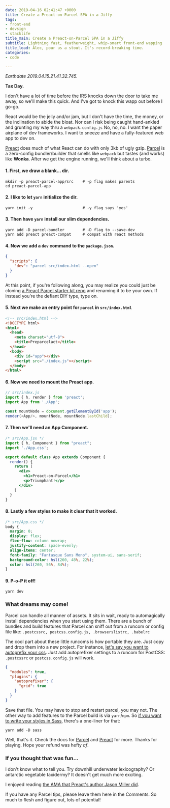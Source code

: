 ```yaml
---
date: 2019-04-16 02:41:47 +0000
title: Create a Preact-on-Parcel SPA in a Jiffy
tags:
- front-end
- devsign
- stacklife
title_main: Create a Preact-on-Parcel SPA in a Jiffy
subtitle: Lightning fast, featherweight, whip-smart front-end wapping
title_lead: Alec, pour us a stout. It's record-breaking time.
categories:
- code

---
```

_Earthdate 2019.04.15.21.41.32.745._

**Tax Day.**

I don't have a lot of time before the IRS knocks down the door to take me away, so we'll make this quick. And I've got to knock this wapp out before I go-go.

React would be the jelly and/or jam, but I don't have the time, the money, or the inclination to abide the bloat. Nor can I risk being caught hand-ankled and grunting my way thru a `webpack.config.js` No, no, no. I want the paper airplane of dev frameworks. I want to sneeze and have a fully-featured web app to dev on.

[Preact](https://preactjs.com) does much of what React can do with only 3kb of ugly gzip. [Parcel](https://parceljs.org) is a zero-config bundler/builder that smells like `webpack` but tastes (and works) like **Wonka**. After we get the engine running, we'll think about a turbo.

#### 1. First, we draw a blank... dir.

``` shell
mkdir -p preact-parcel-app/src    # -p flag makes parents
cd preact-parcel-app
```

#### 2. I like to let `yarn` initialize the dir.

``` shell
yarn init -y                      # -y flag says 'yes'
```

#### 3. Then have `yarn` install our slim dependencies.

``` shell
yarn add -D parcel-bundler        # -D flag to --save-dev
yarn add preact preact-compat     # compat with react methods
```

#### 4. Now we add a `dev` command to the `package.json`.

``` json
{
  "scripts": {
    "dev": "parcel src/index.html --open"
  }
}
```

At this point, if you're following along, you may realize you could just be cloning [a Preact Parcel starter kit repo](https://github.com/krry/preact-on-parcel) and renaming it to be your own. If instead you're the defiant DIY type, type on.

#### 5. Next we make an entry point for `parcel` in `src/index.html`

``` html
<!-- src/index.html -->
<!DOCTYPE html>
<html>
  <head>
    <meta charset="utf-8">
    <title>Preparcelact</title>
  </head>
  <body>
    <div id="app"></div>
    <script src="./index.js"></script>
  </body>
</html>
```

#### 6. Now we need to mount the Preact app.

``` js
// src/index.js
import { h, render } from 'preact';
import App from './App';

const mountNode = document.getElementById('app');
render(<App/>, mountNode, mountNode.lastChild);
```

#### 7. Then we'll need an App Component.

``` jsx
/* src/App.jsx */
import { h, Component } from "preact";
import './App.css';

export default class App extends Component {
  render() {
    return (
      <div>
        <h1>Preact-on-Parcel</h1>
        <p>Triumphant!</p>
      </div>
    )
  }
}
```

#### 8. Lastly a few styles to make it clear that it worked.

``` css
/* src/App.css */
body {
  margin: 0;
  display: flex;
  flex-flow: column nowrap;
  justify-content: space-evenly;
  align-items: center;
  font-family: "Fantasque Sans Mono", system-ui, sans-serif;
  background-color: hsl(260, 48%, 22%);
  color: hsl(260, 56%, 84%);
}
```

#### 9. P-o-P it off!

    yarn dev

### What dreams may come!

Parcel can handle all manner of assets. It sits in wait, ready to automagically install dependencies when you start using them. There are a bunch of bundles and build features that Parcel can sniff out from a runcom or config file like: `.postcssrc, postcss.config.js, .browserslistrc, .babelrc`

The cool part about these little runcoms is how portable they are. Just copy and drop them into a new project. For instance, [let's say you want to autoprefix your css](https://parceljs.org/css.html). Just add autoprefixer settings to a runcom for PostCSS: `.postcssrc` or `postcss.config.js` will work.

``` json
{
  "modules": true,
  "plugins": {
    "autoprefixer": {
      "grid": true
    }
  }
}
```

Save that file. You may have to stop and restart parcel, you may not. The other way to add features to the Parcel build is via `yarn`/`npm`. So [if you want to write your styles in Sass](https://parceljs.org/scss.html), there's a one-liner for that:

``` shell
yarn add -D sass
```

Well, that's it. Check the docs for [Parcel](https://parceljs.org/getting_started.html) and [Preact](https://preactjs.com/guide/getting-started) for more. Thanks for playing. Hope your refund was hefty _af_.

### If you thought that was fun…

I don't know what to tell you. Try downhill underwater lexicography? Or antarctic vegetable taxidermy? It doesn't get much more exciting.

I enjoyed reading [the AMA that Preact's author Jason Miller did](https://jasonformat.com/preact-ama-on-sideway/).

If you have any Parcel tips, please leave them here in the Comments. So much to flesh and figure out, lots of potential!